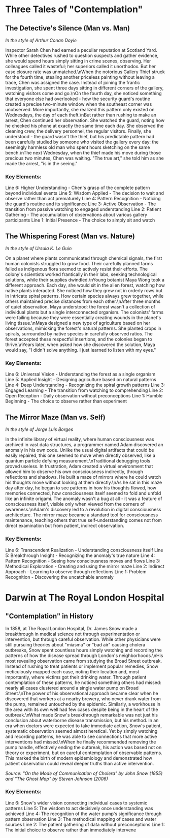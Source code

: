 # Three Tales of "Contemplation"

## The Detective\'s Silence (Man vs. Man)
*In the style of Arthur Conan Doyle*

Inspector Sarah Chen had earned a peculiar reputation at Scotland Yard. While other detectives rushed to question suspects and gather evidence, she would spend hours simply sitting in crime scenes, observing. Her colleagues called it wasteful; her superiors called it unorthodox. But her case closure rate was unmatched.\nWhen the notorious Gallery Thief struck for the fourth time, stealing another priceless painting without leaving a trace, Chen was assigned the case. Instead of joining the frantic investigation, she spent three days sitting in different corners of the gallery, watching visitors come and go.\nOn the fourth day, she noticed something that everyone else had overlooked - how the security guard\'s routine created a precise two-minute window when the southeast corner was unobserved. More importantly, she realized this pattern only existed on Wednesdays, the day of each theft.\nBut rather than rushing to make an arrest, Chen continued her observation. She watched the guard, noting how he checked his phone at exactly the same time each day. She observed the cleaning crew, the delivery personnel, the regular visitors. Finally, she understood - the guard wasn\'t the thief, but his predictable pattern had been carefully studied by someone who visited the gallery every day: the seemingly harmless old man who spent hours sketching on the same bench.\nThe next Wednesday, when the thief made his move during those precious two minutes, Chen was waiting. "The true art," she told him as she made the arrest, "is in the seeing."

### Key Elements:
Line 6: Higher Understanding - Chen\'s grasp of the complete pattern beyond individual events
Line 5: Wisdom Applied - The decision to wait and observe rather than act prematurely
Line 4: Pattern Recognition - Noticing the guard\'s routine and its significance
Line 3: Active Observation - The transition from passive watching to engaged understanding
Line 2: Patient Gathering - The accumulation of observations about various gallery participants
Line 1: Initial Presence - The choice to simply sit and watch

## The Whispering Forest (Man vs. Nature)
*In the style of Ursula K. Le Guin*

On a planet where plants communicated through chemical signals, the first human colonists struggled to grow food. Their carefully planned farms failed as indigenous flora seemed to actively resist their efforts. The colony\'s scientists worked frantically in their labs, seeking technological solutions, while their supplies dwindled.\nYoung botanist Maya Wong took a different approach. Each day, she would sit in the alien forest, watching how native plants interacted. She noticed how they grew not in orderly rows but in intricate spiral patterns. How certain species always grew together, while others maintained precise distances from each other.\nAfter three months of quiet observation, Maya understood: the forest wasn\'t a collection of individual plants but a single interconnected organism. The colonists\' farms were failing because they were essentially creating wounds in the planet\'s living tissue.\nMaya designed a new type of agriculture based on her observations, mimicking the forest\'s natural patterns. She planted crops in spirals, surrounded by native species in carefully observed ratios. The forest accepted these respectful insertions, and the colonies began to thrive.\nYears later, when asked how she discovered the solution, Maya would say, "I didn\'t solve anything. I just learned to listen with my eyes."

### Key Elements:
Line 6: Universal Vision - Understanding the forest as a single organism
Line 5: Applied Insight - Designing agriculture based on natural patterns
Line 4: Deep Understanding - Recognizing the spiral growth patterns
Line 3: Engaged Learning - The transition from watching to comprehending
Line 2: Open Reception - Daily observation without preconceptions
Line 1: Humble Beginning - The choice to observe rather than experiment

## The Mirror Maze (Man vs. Self)
*In the style of Jorge Luis Borges*

In the infinite library of virtual reality, where human consciousness was archived in vast data structures, a programmer named Adam discovered an anomaly in his own code. Unlike the usual digital artifacts that could be easily repaired, this one seemed to move when directly observed, like a quantum particle defying measurement.\nTraditional debugging tools proved useless. In frustration, Adam created a virtual environment that allowed him to observe his own consciousness indirectly, through reflections and shadows. He built a maze of mirrors where he could watch his thoughts move without looking at them directly.\nAs he sat in this maze day after day, he began to see patterns in how his thoughts flowed, how memories connected, how consciousness itself seemed to fold and unfold like an infinite origami. The anomaly wasn\'t a bug at all - it was a feature of consciousness itself, visible only when viewed from the corners of awareness.\nAdam\'s discovery led to a revolution in digital consciousness architecture. The mirror maze became a standard tool for consciousness maintenance, teaching others that true self-understanding comes not from direct examination but from patient, indirect observation.

### Key Elements:
Line 6: Transcendent Realization - Understanding consciousness itself
Line 5: Breakthrough Insight - Recognizing the anomaly\'s true nature
Line 4: Pattern Recognition - Seeing how consciousness moves and flows
Line 3: Methodical Exploration - Creating and using the mirror maze
Line 2: Indirect Approach - Learning to observe through reflections
Line 1: Problem Recognition - Discovering the uncatchable anomaly
# Darwin at The Royal London Hospital

## "Contemplation" in History

In 1858, at The Royal London Hospital, Dr. James Snow made a breakthrough in medical science not through experimentation or intervention, but through careful observation. While other physicians were still pursuing theories about "miasma" or "bad air" causing cholera outbreaks, Snow spent countless hours simply watching and recording the patterns of how the disease spread through London\'s neighborhoods.\nHis most revealing observation came from studying the Broad Street outbreak. Instead of rushing to treat patients or implement popular remedies, Snow meticulously mapped each case, noting their location and, most importantly, where victims got their drinking water. Through patient contemplation of these patterns, he noticed something others had missed: nearly all cases clustered around a single water pump on Broad Street.\nThe power of his observational approach became clear when he discovered that workers at a nearby brewery, who never drank water from the pump, remained untouched by the epidemic. Similarly, a workhouse in the area with its own well had few cases despite being in the heart of the outbreak.\nWhat made Snow\'s breakthrough remarkable was not just his conclusion about waterborne disease transmission, but his method. In an era when doctors were expected to take immediate action, Snow\'s patient, systematic observation seemed almost heretical. Yet by simply watching and recording patterns, he was able to see connections that more active interventions had missed.\nWhen he finally recommended removing the pump handle, effectively ending the outbreak, his action was based not on theory or experiment, but on careful contemplation of observable patterns. This marked the birth of modern epidemiology and demonstrated how patient observation could reveal deeper truths than active intervention.

*Source: "On the Mode of Communication of Cholera" by John Snow (1855) and "The Ghost Map" by Steven Johnson (2006)*

### Key Elements:
Line 6: Snow\'s wider vision connecting individual cases to systemic patterns
Line 5: The wisdom to act decisively once understanding was achieved
Line 4: The recognition of the water pump\'s significance through pattern observation
Line 3: The methodical mapping of cases and water sources
Line 2: The patient gathering of data without preconceptions
Line 1: The initial choice to observe rather than immediately intervene